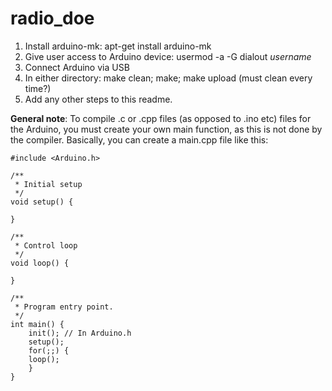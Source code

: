 # radio_doe

1. Install arduino-mk: apt-get install arduino-mk
2. Give user access to Arduino device: usermod -a -G dialout *username*
2. Connect Arduino via USB
3. In either directory: make clean; make; make upload (must clean every time?)
4. Add any other steps to this readme.

**General note**: To compile .c or .cpp files (as opposed to .ino etc) files for 
the Arduino, you must create your own main function, as this is not done by the
compiler. Basically, you can create a main.cpp file like this:

```
#include <Arduino.h>

/**
 * Initial setup
 */
void setup() {

}

/**
 * Control loop
 */
void loop() {

}

/**
 * Program entry point.
 */
int main() {
    init(); // In Arduino.h
    setup();
    for(;;) {
	loop();
    }
}
```

